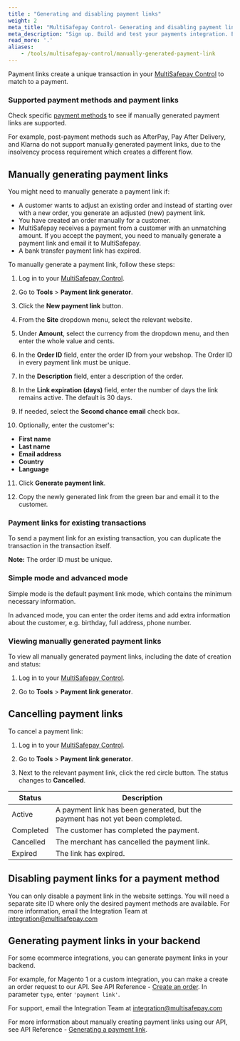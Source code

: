 ```yaml
---
title : "Generating and disabling payment links"
weight: 2
meta_title: "MultiSafepay Control- Generating and disabling payment links - MultiSafepay Docs"
meta_description: "Sign up. Build and test your payments integration. Explore our products and services. Use our API Reference, SDKs, and wrappers. Get support."
read_more: '.'
aliases:
    - /tools/multisafepay-control/manually-generated-payment-link
---
```


Payment links create a unique transaction in your [MultiSafepay Control](https://merchant.multisafepay.com/) to match to a payment.

### Supported payment methods and payment links 

Check specific [payment methods](/payment-methods/) to see if manually generated payment links are supported.

For example, post-payment methods such as AfterPay, Pay After Delivery, and Klarna do not support manually generated payment links, due to the insolvency process requirement which creates a different flow.

## Manually generating payment links

You might need to manually generate a payment link if:

- A customer wants to adjust an existing order and instead of starting over with a new order, you generate an adjusted (new) payment link.
- You have created an order manually for a customer.
- MultiSafepay receives a payment from a customer with an unmatching amount. If you accept the payment, you need to manually generate a payment link and email it to MultiSafepay.
- A bank transfer payment link has expired.

To manually generate a payment link, follow these steps:

1. Log in to your [MultiSafepay Control](https://merchant.multisafepay.com).

2. Go to **Tools** > **Payment link generator**.
 
3. Click the **New payment link** button.

4. From the **Site** dropdown menu, select the relevant website.

5. Under **Amount**, select the currency from the dropdown menu, and then enter the whole value and cents.

6. In the **Order ID** field, enter the order ID from your webshop. The Order ID in every payment link must be unique.

7. In the **Description** field, enter a description of the order. 

8. In the **Link expiration (days)** field, enter the number of days the link remains active. The default is 30 days.

9. If needed, select the **Second chance email** check box. 

10. Optionally, enter the customer's:

  - **First name**
  - **Last name**
  - **Email address**
  - **Country**
  - **Language**
&nbsp;
11. Click **Generate payment link**.

12. Copy the newly generated link from the green bar and email it to the customer.

### Payment links for existing transactions

To send a payment link for an existing transaction, you can duplicate the transaction in the transaction itself. 

**Note:** The order ID must be unique.

### Simple mode and advanced mode

Simple mode is the default payment link mode, which contains the minimum necessary information. 

In advanced mode, you can enter the order items and add extra information about the customer, e.g. birthday, full address, phone number. 

### Viewing manually generated payment links

To view all manually generated payment links, including the date of creation and status:

1. Log in to your [MultiSafepay Control](https://merchant.multisafepay.com).

2. Go to **Tools** > **Payment link generator**.

## Cancelling payment links

To cancel a payment link:

1. Log in to your [MultiSafepay Control](https://merchant.multisafepay.com).

2. Go to **Tools** > **Payment link generator**.

3. Next to the relevant payment link, click the red circle button. The status changes to **Cancelled**. 

|  Status      | Description |
|-------------|---------------------------------------------------------------------------|
| Active      | A payment link has been generated, but the payment has not yet been completed.  | 
| Completed   | The customer has completed the payment. | 
| Cancelled   | The merchant has cancelled the payment link.| 
| Expired     | The link has expired.  | 

## Disabling payment links for a payment method

You can only disable a payment link in the website settings. You will need a separate site ID where only the desired payment methods are available. For more information, email the Integration Team at <integration@multisafepay.com>

## Generating payment links in your backend 

For some ecommerce integrations, you can generate payment links in your backend. 

For example, for Magento 1 or a custom integration, you can make a create an order request to our API. See API Reference - [Create an order](https://docs.multisafepay.com/api/#create-an-order). In parameter `type`,  enter `'payment link'`. 

For support, email the Integration Team at <integration@multisafepay.com>

For more information about manually creating payment links using our API, see API Reference - [Generating a payment link](/api/#generating-a-payment-link).
